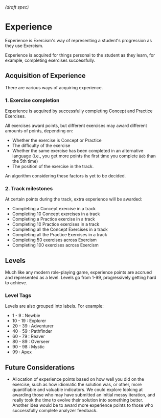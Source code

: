 _(draft spec)_

# Experience

Experience is Exercism's way of representing a student's progression as they use Exercism.

Experience is acquired for things personal to the student as they learn, for example, completing exercises successfully.

## Acquisition of Experience

There are various ways of acquiring experience.

### 1. Exercise completion

Experience is acquired by successfully completing Concept and Practice Exercises.

All exercises award points, but different exercises may award different amounts of points, depending on:

- Whether the exercise is Concept or Practice
- The difficulty of the exercise
- Whether the same exercise has been completed in an alternative language (i.e., you get more points the first time you complete `Bob` than the 5th time)
- The position of the exercise in the track.

An algorithm considering these factors is yet to be decided.

### 2. Track milestones

At certain points during the track, extra experience will be awarded:

- Completing a Concept exercise in a track
- Completing 10 Concept exercises in a track
- Completing a Practice exercise in a track
- Completing 10 Practice exercises in a track
- Completing all the Concept Exercises in a track
- Completing all the Practice Exercises in a track
- Completing 50 exercises across Exercism
- Completing 100 exercises across Exercism

## Levels

Much like any modern role-playing game, experience points are accrued and represented as a level. Levels go from 1-99, progressively getting hard to achieve.

### Level Tags

Levels are also grouped into labels. For example:

- 1 - 9 : Newbie
- 10 - 19 : Explorer
- 20 - 39 : Adventurer
- 40 - 59 : Pathfinder
- 60 - 79 : Reaver
- 80 - 89 : Overseer
- 90 - 98 : Mystic
- 99 : Apex

## Future Considerations

- Allocation of experience points based on how well you did on the exercise, such as how idiomatic the solution was, or other, more quantifiable and valuable indicators. We could explore looking at awarding those who may have submitted an initial messy iteration, and really took the time to evolve their solution into something better. Another idea would be to award more experience points to those who successfully complete analyzer feedback.
